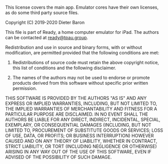 This license covers the main app. Emulator cores have their own licenses, as do some third party source files.

Copyright (C) 2019-2020 Dieter Baron

This file is part of Ready, a home computer emulator for iPad.
The authors can be contacted at <ready@tpau.group>.

Redistribution and use in source and binary forms, with or without modification, are permitted provided that the following conditions
are met:

1. Redistributions of source code must retain the above copyright notice, this list of conditions and the following disclaimer.

2. The names of the authors may not be used to endorse or promote products derived from this software without specific prior
written permission.

THIS SOFTWARE IS PROVIDED BY THE AUTHORS "AS IS" AND ANY EXPRESS OR IMPLIED WARRANTIES, INCLUDING, BUT NOT LIMITED TO, THE IMPLIED WARRANTIES OF MERCHANTABILITY AND FITNESS FOR A PARTICULAR PURPOSE ARE DISCLAIMED. IN NO EVENT SHALL THE AUTHORS BE LIABLE FOR ANY DIRECT, INDIRECT, INCIDENTAL, SPECIAL, EXEMPLARY, OR CONSEQUENTIAL DAMAGES (INCLUDING, BUT NOT LIMITED TO, PROCUREMENT OF SUBSTITUTE GOODS OR SERVICES; LOSS OF USE, DATA, OR PROFITS; OR BUSINESS INTERRUPTION) HOWEVER CAUSED AND ON ANY THEORY OF LIABILITY, WHETHER IN CONTRACT, STRICT LIABILITY, OR TORT (INCLUDING NEGLIGENCE OR OTHERWISE) ARISING IN ANY WAY OUT OF THE USE OF THIS SOFTWARE, EVEN IF ADVISED OF THE POSSIBILITY OF SUCH DAMAGE.
